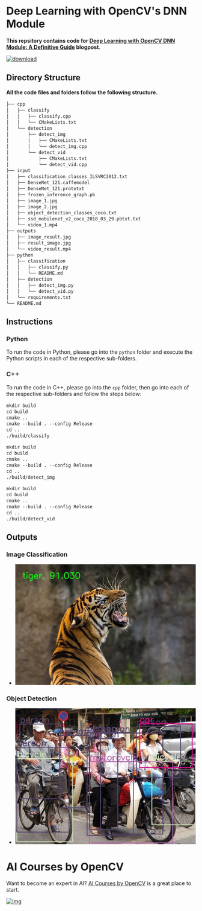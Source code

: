 # Deep Learning with OpenCV's DNN Module

**This repsitory contains code for [Deep Learning with OpenCV DNN Module: A Definitive Guide](https://learnopencv.com/deep-learning-with-opencvs-dnn-module-a-definitive-guide/) blogpost**.

[<img src="https://learnopencv.com/wp-content/uploads/2022/07/download-button-e1657285155454.png" alt="download" width="200">](https://www.dropbox.com/sh/5qn1qivoz4f97ro/AAB2kWYR1deNgJBlG3N5QSnEa?dl=1)

## Directory Structure

**All the code files and folders follow the following structure.**

```
├── cpp
│   ├── classify
│   │   ├── classify.cpp
│   │   └── CMakeLists.txt
│   └── detection
│       ├── detect_img
│       │   ├── CMakeLists.txt
│       │   └── detect_img.cpp
│       └── detect_vid
│           ├── CMakeLists.txt
│           └── detect_vid.cpp
├── input
│   ├── classification_classes_ILSVRC2012.txt
│   ├── DenseNet_121.caffemodel
│   ├── DenseNet_121.prototxt
│   ├── frozen_inference_graph.pb
│   ├── image_1.jpg
│   ├── image_2.jpg
│   ├── object_detection_classes_coco.txt
│   ├── ssd_mobilenet_v2_coco_2018_03_29.pbtxt.txt
│   └── video_1.mp4
├── outputs
│   ├── image_result.jpg
│   ├── result_image.jpg
│   └── video_result.mp4
├── python
│   ├── classification
│   │   ├── classify.py
│   │   └── README.md
│   ├── detection
│   │   ├── detect_img.py
│   │   └── detect_vid.py
│   └── requirements.txt
└── README.md
```



## Instructions

### Python

To run the code in Python, please go into the `python` folder and execute the Python scripts in each of the respective sub-folders.

### C++

To run the code in C++, please go into the `cpp` folder, then go into each of the respective sub-folders and follow the steps below:

```
mkdir build
cd build
cmake ..
cmake --build . --config Release
cd ..
./build/classify
```

```
mkdir build
cd build
cmake ..
cmake --build . --config Release
cd ..
./build/detect_img
```

```
mkdir build
cd build
cmake ..
cmake --build . --config Release
cd ..
./build/detect_vid
```



## Outputs

### Image Classification

* ![](outputs/result_image.jpg)

### Object Detection

* ![](outputs/image_result.jpg)

  

# AI Courses by OpenCV

Want to become an expert in AI? [AI Courses by OpenCV](https://opencv.org/courses/) is a great place to start.

[![img](https://learnopencv.com/wp-content/uploads/2023/01/AI-Courses-By-OpenCV-Github.png)](https://opencv.org/courses/)